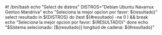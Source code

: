 #! /bin/bash
echo "Select de distros"
DISTROS="Debian Ubuntu Navarrux Gentoo Mandriva"
echo "Seleciona la mejor opcion por favor: ${resultado}"
select resultado in ${DISTROS}
do
(test ${#resultado} -ne 0 ) && break
echo "Seleciona la mejor opcion por favor: ${RESULTADO}"
done
echo "$Sistema selecionado: [${resultado}] longitud de cadena: ${#resultado}"
